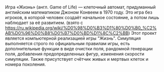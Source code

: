 Игра «Жизнь» (англ. Game of Life) — клеточный автомат, придуманный английским математиком Джоном Конвеем в 1970 году. Это игра без игроков, в которой человек создаёт начальное состояние, а потом лишь наблюдает за её развитием. (взято с https://ru.wikipedia.org/wiki/%D0%98%D0%B3%D1%80%D0%B0_%C2%AB%D0%96%D0%B8%D0%B7%D0%BD%D1%8C%C2%BB)
Этот проект является компьютерной реализацией игры "Жизнь". Симуляция выполняется строго по официальным правилам игры, есть дополнительные функции в виде очистки поля, рандомной генерации поля, добавления предопределенных фигур, изменения скорости симуляции. Также присутствует счётчик живых и мертвых клеток и номера поколения.
